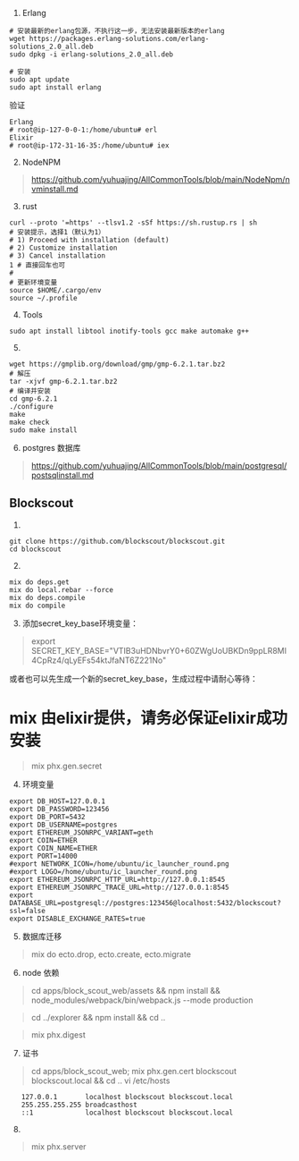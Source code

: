 1. Erlang

```text
# 安装最新的erlang包源，不执行这一步，无法安装最新版本的erlang
wget https://packages.erlang-solutions.com/erlang-solutions_2.0_all.deb
sudo dpkg -i erlang-solutions_2.0_all.deb

# 安装
sudo apt update
sudo apt install erlang

```
验证
```text
Erlang
# root@ip-127-0-0-1:/home/ubuntu# erl
Elixir 
# root@ip-172-31-16-35:/home/ubuntu# iex
```

2. NodeNPM

> https://github.com/yuhuajing/AllCommonTools/blob/main/NodeNpm/nvminstall.md

3. rust 

```test
curl --proto '=https' --tlsv1.2 -sSf https://sh.rustup.rs | sh
# 安装提示，选择1（默认为1）
# 1) Proceed with installation (default)
# 2) Customize installation
# 3) Cancel installation
1 # 直接回车也可
#
# 更新环境变量
source $HOME/.cargo/env
source ~/.profile
```

4. Tools
```text
sudo apt install libtool inotify-tools gcc make automake g++
```

5. 
```text
wget https://gmplib.org/download/gmp/gmp-6.2.1.tar.bz2
# 解压
tar -xjvf gmp-6.2.1.tar.bz2
# 编译并安装
cd gmp-6.2.1
./configure
make 
make check 
sudo make install
```

6. postgres 数据库

> https://github.com/yuhuajing/AllCommonTools/blob/main/postgresql/postsqlinstall.md

## Blockscout

1. 
```text
git clone https://github.com/blockscout/blockscout.git
cd blockscout
```
2. 
```text
mix do deps.get
mix do local.rebar --force
mix do deps.compile
mix do compile
```
3. 添加secret_key_base环境变量：

> export SECRET_KEY_BASE="VTIB3uHDNbvrY0+60ZWgUoUBKDn9ppLR8MI4CpRz4/qLyEFs54ktJfaNT6Z221No"

或者也可以先生成一个新的secret_key_base，生成过程中请耐心等待：

# mix 由elixir提供，请务必保证elixir成功安装
> mix phx.gen.secret

4. 环境变量

```text
export DB_HOST=127.0.0.1
export DB_PASSWORD=123456
export DB_PORT=5432
export DB_USERNAME=postgres
export ETHEREUM_JSONRPC_VARIANT=geth
export COIN=ETHER
export COIN_NAME=ETHER
export PORT=14000
#export NETWORK_ICON=/home/ubuntu/ic_launcher_round.png
#export LOGO=/home/ubuntu/ic_launcher_round.png
export ETHEREUM_JSONRPC_HTTP_URL=http://127.0.0.1:8545
export ETHEREUM_JSONRPC_TRACE_URL=http://127.0.0.1:8545
export DATABASE_URL=postgresql://postgres:123456@localhost:5432/blockscout?ssl=false
export DISABLE_EXCHANGE_RATES=true
```
5. 数据库迁移

> mix do ecto.drop, ecto.create, ecto.migrate

6. node 依赖
> cd apps/block_scout_web/assets && npm install && node_modules/webpack/bin/webpack.js --mode production

> cd ../explorer && npm install && cd ..

> mix phx.digest

7. 证书
> cd apps/block_scout_web; mix phx.gen.cert blockscout blockscout.local && cd ..
> vi /etc/hosts
```text
   127.0.0.1       localhost blockscout blockscout.local
   255.255.255.255 broadcasthost
   ::1             localhost blockscout blockscout.local
```
8. 
> mix phx.server
